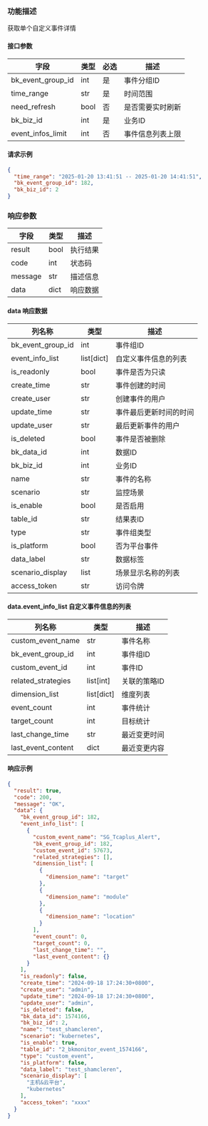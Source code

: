 ### 功能描述

获取单个自定义事件详情


#### 接口参数

| 字段                | 类型   | 必选 | 描述       |
|-------------------|------|----|----------|
| bk_event_group_id | int  | 是  | 事件分组ID   |
| time_range        | str  | 是  | 时间范围     |
| need_refresh      | bool | 否  | 是否需要实时刷新 |
| bk_biz_id         | int  | 是  | 业务ID     |
| event_infos_limit | int  | 否  | 事件信息列表上限 |

#### 请求示例

```json
{
  "time_range": "2025-01-20 13:41:51 -- 2025-01-20 14:41:51",
  "bk_event_group_id": 182,
  "bk_biz_id": 2
}
```

### 响应参数

| 字段      | 类型   | 描述   |
|---------|------|------|
| result  | bool | 执行结果 |
| code    | int  | 状态码  |
| message | str  | 描述信息 |
| data    | dict | 响应数据 |

#### data 响应数据

| 列名称               | 类型         | 描述          |
|-------------------|------------|-------------|
| bk_event_group_id | int        | 事件组ID       |
| event_info_list   | list[dict] | 自定义事件信息的列表  |
| is_readonly       | bool       | 事件是否为只读     |
| create_time       | str        | 事件创建的时间     |
| create_user       | str        | 创建事件的用户     |
| update_time       | str        | 事件最后更新时间的时间 |
| update_user       | str        | 最后更新事件的用户   |
| is_deleted        | bool       | 事件是否被删除     |
| bk_data_id        | int        | 数据ID        |
| bk_biz_id         | int        | 业务ID        |
| name              | str        | 事件的名称       |
| scenario          | str        | 监控场景        |
| is_enable         | bool       | 是否启用        |
| table_id          | str        | 结果表ID       |
| type              | str        | 事件组类型       |
| is_platform       | bool       | 否为平台事件      |
| data_label        | str        | 数据标签        |
| scenario_display  | list       | 场景显示名称的列表   |
| access_token      | str        | 访问令牌        |

#### data.event_info_list 自定义事件信息的列表

| 列名称                | 类型         | 描述      |
|--------------------|------------|---------|
| custom_event_name  | str        | 事件名称    |
| bk_event_group_id  | int        | 事件组ID   |
| custom_event_id    | int        | 事件ID    |
| related_strategies | list[int]  | 关联的策略ID |
| dimension_list     | list[dict] | 维度列表    |
| event_count        | int        | 事件统计    |
| target_count       | int        | 目标统计    |
| last_change_time   | str        | 最近变更时间  |
| last_event_content | dict       | 最近变更内容  |

#### 响应示例

```json
{
  "result": true,
  "code": 200,
  "message": "OK",
  "data": {
    "bk_event_group_id": 182,
    "event_info_list": [
      {
        "custom_event_name": "SG_Tcaplus_Alert",
        "bk_event_group_id": 182,
        "custom_event_id": 57673,
        "related_strategies": [],
        "dimension_list": [
          {
            "dimension_name": "target"
          },
          {
            "dimension_name": "module"
          },
          {
            "dimension_name": "location"
          }
        ],
        "event_count": 0,
        "target_count": 0,
        "last_change_time": "",
        "last_event_content": {}
      }
    ],
    "is_readonly": false,
    "create_time": "2024-09-18 17:24:30+0800",
    "create_user": "admin",
    "update_time": "2024-09-18 17:24:30+0800",
    "update_user": "admin",
    "is_deleted": false,
    "bk_data_id": 1574166,
    "bk_biz_id": 2,
    "name": "test_shamcleren",
    "scenario": "kubernetes",
    "is_enable": true,
    "table_id": "2_bkmonitor_event_1574166",
    "type": "custom_event",
    "is_platform": false,
    "data_label": "test_shamcleren",
    "scenario_display": [
      "主机&云平台",
      "kubernetes"
    ],
    "access_token": "xxxx"
  }
}
```

